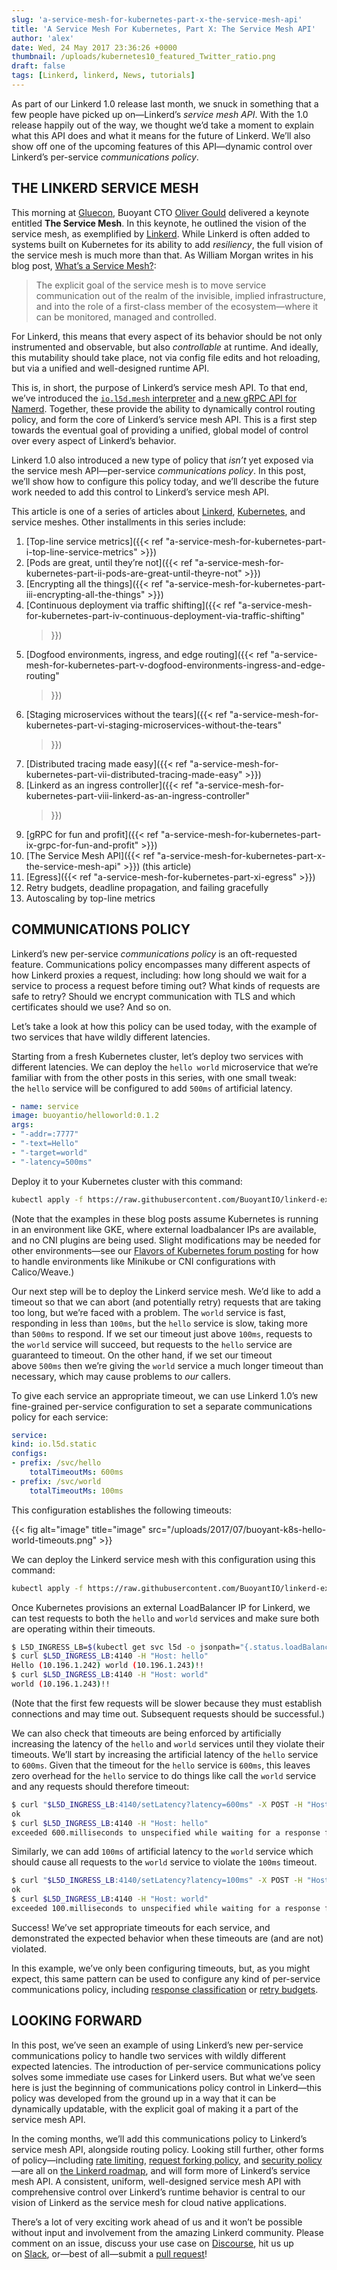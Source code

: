 ```yaml
---
slug: 'a-service-mesh-for-kubernetes-part-x-the-service-mesh-api'
title: 'A Service Mesh For Kubernetes, Part X: The Service Mesh API'
author: 'alex'
date: Wed, 24 May 2017 23:36:26 +0000
thumbnail: /uploads/kubernetes10_featured_Twitter_ratio.png
draft: false
tags: [Linkerd, linkerd, News, tutorials]
---
```


As part of our Linkerd 1.0 release last month, we snuck in something that a few
people have picked up on—Linkerd’s *service mesh API*. With the 1.0 release
happily out of the way, we thought we’d take a moment to explain what this API
does and what it means for the future of Linkerd. We’ll also show off one of the
upcoming features of this API—dynamic control over Linkerd’s
per-service *communications policy*.

## THE LINKERD SERVICE MESH

This morning at [Gluecon](http://gluecon.com/), Buoyant CTO [Oliver
Gould](https://twitter.com/olix0r) delivered a keynote entitled **The Service
Mesh**. In this keynote, he outlined the vision of the service mesh, as
exemplified by [Linkerd](https://linkerd.io/). While Linkerd is often added to
systems built on Kubernetes for its ability to add *resiliency*, the full vision
of the service mesh is much more than that. As William Morgan writes in his blog
post, [What’s a Service Mesh?](/2017/04/25/whats-a-service-mesh-and-why-do-i-need-one/):

> The explicit goal of the service mesh is to move service communication out of
> the realm of the invisible, implied infrastructure, and into the role of a
> first-class member of the ecosystem—where it can be monitored, managed and
> controlled.

For Linkerd, this means that every aspect of its behavior should be not only
instrumented and observable, but also *controllable* at runtime. And ideally,
this mutability should take place, not via config file edits and hot reloading,
but via a unified and well-designed runtime API.

This is, in short, the purpose of Linkerd’s service mesh API. To that end, we’ve
introduced
the [`io.l5d.mesh` interpreter](https://linkerd.io/config/1.0.0/linkerd/index.html#namerd-mesh)
and [a new gRPC API for Namerd](https://linkerd.io/config/1.0.0/namerd/index.html#grpc-mesh-interface).
Together, these provide the ability to dynamically control routing policy, and
form the core of Linkerd’s service mesh API. This is a first step towards the
eventual goal of providing a unified, global model of control over every aspect
of Linkerd’s behavior.

Linkerd 1.0 also introduced a new type of policy that *isn’t* yet exposed via
the service mesh API—per-service *communications policy*. In this post, we’ll
show how to configure this policy today, and we’ll describe the future work
needed to add this control to Linkerd’s service mesh API.

This article is one of a series of articles
about [Linkerd](https://linkerd.io/), [Kubernetes](https://kubernetes.io/), and
service meshes. Other installments in this series include:

1. [Top-line service metrics]({{< ref
   "a-service-mesh-for-kubernetes-part-i-top-line-service-metrics" >}})
2. [Pods are great, until they’re not]({{< ref
   "a-service-mesh-for-kubernetes-part-ii-pods-are-great-until-theyre-not" >}})
3. [Encrypting all the things]({{< ref
   "a-service-mesh-for-kubernetes-part-iii-encrypting-all-the-things" >}})
4. [Continuous deployment via traffic shifting]({{< ref
   "a-service-mesh-for-kubernetes-part-iv-continuous-deployment-via-traffic-shifting"
   >}})
5. [Dogfood environments, ingress, and edge routing]({{< ref
   "a-service-mesh-for-kubernetes-part-v-dogfood-environments-ingress-and-edge-routing"
   >}})
6. [Staging microservices without the tears]({{< ref
   "a-service-mesh-for-kubernetes-part-vi-staging-microservices-without-the-tears"
   >}})
7. [Distributed tracing made easy]({{< ref
   "a-service-mesh-for-kubernetes-part-vii-distributed-tracing-made-easy" >}})
8. [Linkerd as an ingress controller]({{< ref
   "a-service-mesh-for-kubernetes-part-viii-linkerd-as-an-ingress-controller"
   >}})
9. [gRPC for fun and profit]({{< ref
   "a-service-mesh-for-kubernetes-part-ix-grpc-for-fun-and-profit" >}})
10. [The Service Mesh API]({{< ref
    "a-service-mesh-for-kubernetes-part-x-the-service-mesh-api" >}}) (this
    article)
11. [Egress]({{< ref "a-service-mesh-for-kubernetes-part-xi-egress" >}})
12. Retry budgets, deadline propagation, and failing gracefully
13. Autoscaling by top-line metrics

## COMMUNICATIONS POLICY

Linkerd’s new per-service *communications policy* is an oft-requested feature.
Communications policy encompasses many different aspects of how Linkerd proxies
a request, including: how long should we wait for a service to process a request
before timing out? What kinds of requests are safe to retry? Should we encrypt
communication with TLS and which certificates should we use? And so on.

Let’s take a look at how this policy can be used today, with the example of two
services that have wildly different latencies.

Starting from a fresh Kubernetes cluster, let’s deploy two services with
different latencies. We can deploy the `hello world` microservice that we’re
familiar with from the other posts in this series, with one small tweak:
the `hello` service will be configured to add `500ms` of artificial latency.

```yaml
- name: service
image: buoyantio/helloworld:0.1.2
args:
- "-addr=:7777"
- "-text=Hello"
- "-target=world"
- "-latency=500ms"
```

Deploy it to your Kubernetes cluster with this command:

```bash
kubectl apply -f https://raw.githubusercontent.com/BuoyantIO/linkerd-examples/master/k8s-daemonset/k8s/hello-world-latency.yml
```

(Note that the examples in these blog posts assume Kubernetes is running in an
environment like GKE, where external loadbalancer IPs are available, and no CNI
plugins are being used. Slight modifications may be needed for other
environments—see our [Flavors of Kubernetes forum
posting](https://discourse.linkerd.io/t/flavors-of-kubernetes/53) for how to
handle environments like Minikube or CNI configurations with Calico/Weave.)

Our next step will be to deploy the Linkerd service mesh. We’d like to add a
timeout so that we can abort (and potentially retry) requests that are taking
too long, but we’re faced with a problem. The `world` service is fast,
responding in less than `100ms`, but the `hello` service is slow, taking more
than `500ms` to respond. If we set our timeout just above `100ms`, requests to
the `world` service will succeed, but requests to the `hello` service are
guaranteed to timeout. On the other hand, if we set our timeout
above `500ms` then we’re giving the `world` service a much longer timeout than
necessary, which may cause problems to *our* callers.

To give each service an appropriate timeout, we can use Linkerd 1.0’s new
fine-grained per-service configuration to set a separate communications policy
for each service:

```yaml
service:
kind: io.l5d.static
configs:
- prefix: /svc/hello
    totalTimeoutMs: 600ms
- prefix: /svc/world
    totalTimeoutMs: 100ms
```

This configuration establishes the following timeouts:

{{< fig
  alt="image"
  title="image"
  src="/uploads/2017/07/buoyant-k8s-hello-world-timeouts.png" >}}

We can deploy the Linkerd service mesh with this configuration using this command:

```bash
kubectl apply -f https://raw.githubusercontent.com/BuoyantIO/linkerd-examples/master/k8s-daemonset/k8s/linkerd-latency.yml
```

Once Kubernetes provisions an external LoadBalancer IP for Linkerd, we can test
requests to both the `hello` and `world` services and make sure both are
operating within their timeouts.

```bash
$ L5D_INGRESS_LB=$(kubectl get svc l5d -o jsonpath="{.status.loadBalancer.ingress[0].*}")
$ curl $L5D_INGRESS_LB:4140 -H "Host: hello"
Hello (10.196.1.242) world (10.196.1.243)!!
$ curl $L5D_INGRESS_LB:4140 -H "Host: world"
world (10.196.1.243)!!
```

(Note that the first few requests will be slower because they must establish
connections and may time out. Subsequent requests should be successful.)

We can also check that timeouts are being enforced by artificially increasing
the latency of the `hello` and `world` services until they violate their
timeouts. We’ll start by increasing the artificial latency of
the `hello` service to `600ms`. Given that the timeout for the `hello` service
is `600ms`, this leaves zero overhead for the `hello` service to do things like
call the `world` service and any requests should therefore timeout:

```bash
$ curl "$L5D_INGRESS_LB:4140/setLatency?latency=600ms" -X POST -H "Host: hello"
ok
$ curl $L5D_INGRESS_LB:4140 -H "Host: hello"
exceeded 600.milliseconds to unspecified while waiting for a response for the request, including retries (if applicable). Remote Info: Not Available
```

Similarly, we can add `100ms` of artificial latency to the `world` service which
should cause all requests to the `world` service to violate the `100ms` timeout.

```bash
$ curl "$L5D_INGRESS_LB:4140/setLatency?latency=100ms" -X POST -H "Host: world"
ok
$ curl $L5D_INGRESS_LB:4140 -H "Host: world"
exceeded 100.milliseconds to unspecified while waiting for a response for the request, including retries (if applicable). Remote Info: Not Available
```

Success! We’ve set appropriate timeouts for each service, and demonstrated the
expected behavior when these timeouts are (and are not) violated.

In this example, we’ve only been configuring timeouts, but, as you might expect,
this same pattern can be used to configure any kind of per-service
communications policy, including [response
classification](https://linkerd.io/config/1.0.0/linkerd/index.html#http-response-classifiers)
or [retry budgets](https://linkerd.io/config/1.0.0/linkerd/index.html#retries).

## LOOKING FORWARD

In this post, we’ve seen an example of using Linkerd’s new per-service
communications policy to handle two services with wildly different expected
latencies. The introduction of per-service communications policy solves some
immediate use cases for Linkerd users. But what we’ve seen here is just the
beginning of communications policy control in Linkerd—this policy was developed
from the ground up in a way that it can be dynamically updatable, with the
explicit goal of making it a part of the service mesh API.

In the coming months, we’ll add this communications policy to Linkerd’s service
mesh API, alongside routing policy. Looking still further, other forms of
policy—including [rate
limiting](https://github.com/linkerd/linkerd/issues/1006), [request forking
policy](https://github.com/linkerd/linkerd/issues/1277), and [security
policy](https://github.com/linkerd/linkerd/issues/1276)—are all on [the Linkerd
roadmap](https://github.com/linkerd/linkerd/projects/3), and will form more of
Linkerd’s service mesh API. A consistent, uniform, well-designed service mesh
API with comprehensive control over Linkerd’s runtime behavior is central to our
vision of Linkerd as the service mesh for cloud native applications.

There’s a lot of very exciting work ahead of us and it won’t be possible without
input and involvement from the amazing Linkerd community. Please comment on an
issue, discuss your use case on [Discourse](https://discourse.linkerd.io/), hit
us up on [Slack](https://slack.linkerd.io/), or—best of all—submit a [pull
request](https://github.com/linkerd/linkerd/pulls)!
